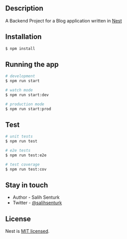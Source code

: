 ## Description

A Backend Project for a Blog application written in [Nest](https://github.com/nestjs/nest)

## Installation

```bash
$ npm install
```

## Running the app

```bash
# development
$ npm run start

# watch mode
$ npm run start:dev

# production mode
$ npm run start:prod
```

## Test

```bash
# unit tests
$ npm run test

# e2e tests
$ npm run test:e2e

# test coverage
$ npm run test:cov
```

## Stay in touch

-   Author - Salih Senturk
-   Twitter - [@salihsenturk](https://twitter.com/salihsenturk)

## License

Nest is [MIT licensed](LICENSE).
